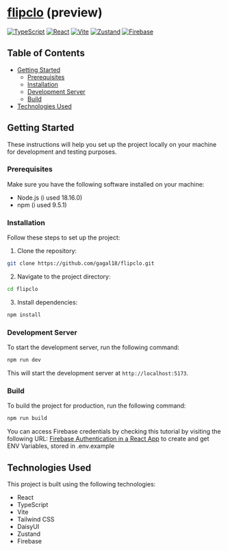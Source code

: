 # [flipclo](https://flipclo.vercel.app/) (preview)

[![TypeScript](https://img.shields.io/badge/%3C%2F%3E-TypeScript-%230074c1.svg)](https://www.typescriptlang.org/)
[![React](https://img.shields.io/badge/%3C%2F%3E-React-%2361dafb.svg)](https://reactjs.org/)
[![Vite](https://img.shields.io/badge/%3C%2F%3E-Vite-%2361b3e8.svg)](https://vitejs.dev/)
[![Zustand](https://img.shields.io/badge/%3C%2F%3E-Zustand-%23FFAC55.svg)](https://zustand.surge.sh/)
[![Firebase](https://img.shields.io/badge/%3C%2F%3E-Firebase-%23FFAC55.svg)](https://firebase.google.com/)


## Table of Contents

- [Getting Started](#getting-started)
    - [Prerequisites](#prerequisites)
    - [Installation](#installation)
    - [Development Server](#development-server)
    - [Build](#build)
- [Technologies Used](#technologies-used)


## Getting Started

These instructions will help you set up the project locally on your machine for development and testing purposes.

### Prerequisites

Make sure you have the following software installed on your machine:

- Node.js (i used 18.16.0)
- npm (i used 9.5.1)

### Installation

Follow these steps to set up the project:

1. Clone the repository:

```bash
git clone https://github.com/gagal18/flipclo.git
```

2. Navigate to the project directory:

```bash
cd flipclo
```

3. Install dependencies:

```bash
npm install
```

### Development Server

To start the development server, run the following command:

```bash
npm run dev
```

This will start the development server at `http://localhost:5173`.

### Build

To build the project for production, run the following command:

```bash
npm run build
```

You can access Firebase credentials by checking this tutorial by visiting the following URL: [Firebase Authentication in a React App](https://www.freecodecamp.org/news/use-firebase-authentication-in-a-react-app/)
to create and get ENV Variables, stored in .env.example

## Technologies Used

This project is built using the following technologies:

- React
- TypeScript
- Vite
- Tailwind CSS
- DaisyUI
- Zustand
- Firebase
